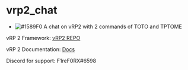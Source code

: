 # vrp2_chat
- ![#1589F0](https://placehold.co/15x15/1589F0/1589F0.png) A chat on vRP2 with 2 commands of TOTO and TPTOME


vRP 2 Framework: [vRP2 REPO](https://github.com/vRP-framework/vRP)

vRP 2 Documentation: [Docs](https://vrp-framework.github.io/vRP/)

Discord for support: F1reF0RX#6598

